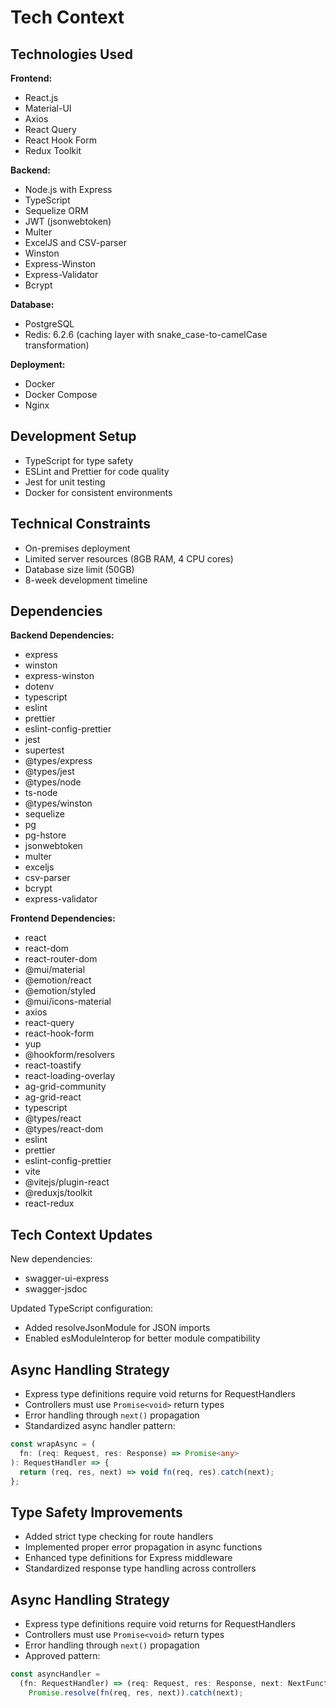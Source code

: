 # Tech Context

## Technologies Used

**Frontend:**

- React.js
- Material-UI
- Axios
- React Query
- React Hook Form
- Redux Toolkit

**Backend:**

- Node.js with Express
- TypeScript
- Sequelize ORM
- JWT (jsonwebtoken)
- Multer
- ExcelJS and CSV-parser
- Winston
- Express-Winston
- Express-Validator
- Bcrypt

**Database:**

- PostgreSQL
- Redis: 6.2.6 (caching layer with snake_case-to-camelCase transformation)

**Deployment:**

- Docker
- Docker Compose
- Nginx

## Development Setup

- TypeScript for type safety
- ESLint and Prettier for code quality
- Jest for unit testing
- Docker for consistent environments

## Technical Constraints

- On-premises deployment
- Limited server resources (8GB RAM, 4 CPU cores)
- Database size limit (50GB)
- 8-week development timeline

## Dependencies

**Backend Dependencies:**

- express
- winston
- express-winston
- dotenv
- typescript
- eslint
- prettier
- eslint-config-prettier
- jest
- supertest
- @types/express
- @types/jest
- @types/node
- ts-node
- @types/winston
- sequelize
- pg
- pg-hstore
- jsonwebtoken
- multer
- exceljs
- csv-parser
- bcrypt
- express-validator

**Frontend Dependencies:**

- react
- react-dom
- react-router-dom
- @mui/material
- @emotion/react
- @emotion/styled
- @mui/icons-material
- axios
- react-query
- react-hook-form
- yup
- @hookform/resolvers
- react-toastify
- react-loading-overlay
- ag-grid-community
- ag-grid-react
- typescript
- @types/react
- @types/react-dom
- eslint
- prettier
- eslint-config-prettier
- vite
- @vitejs/plugin-react
- @reduxjs/toolkit
- react-redux

## Tech Context Updates

New dependencies:

- swagger-ui-express
- swagger-jsdoc

Updated TypeScript configuration:

- Added resolveJsonModule for JSON imports
- Enabled esModuleInterop for better module compatibility

## Async Handling Strategy

- Express type definitions require void returns for RequestHandlers
- Controllers must use `Promise<void>` return types
- Error handling through `next()` propagation
- Standardized async handler pattern:

```typescript
const wrapAsync = (
  fn: (req: Request, res: Response) => Promise<any>
): RequestHandler => {
  return (req, res, next) => void fn(req, res).catch(next);
};
```

## Type Safety Improvements

- Added strict type checking for route handlers
- Implemented proper error propagation in async functions
- Enhanced type definitions for Express middleware
- Standardized response type handling across controllers

## Async Handling Strategy

- Express type definitions require void returns for RequestHandlers
- Controllers must use `Promise<void>` return types
- Error handling through `next()` propagation
- Approved pattern:

```typescript
const asyncHandler =
  (fn: RequestHandler) => (req: Request, res: Response, next: NextFunction) =>
    Promise.resolve(fn(req, res, next)).catch(next);
```
